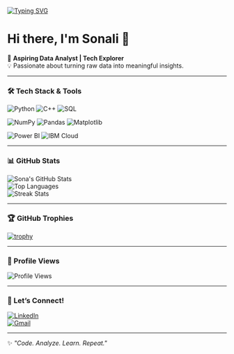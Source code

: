 <!-- <h1>Hi, I'm Sonali 👋</h1>
<p>🚀 <strong>A B.Tech 3rd-year student passionate about data analytics</strong></p>

<h2>👩‍💻 About Me:</h2>
<ul>
  <li> <strong>My journey into data started with curiosity and quickly turned into a passion.
  I’m learning to:
- Clean, analyze & visualize data
- Build dashboards 
- Communicate insights effectively

I believe learning by doing is the best way forward — and I’m doing just that!</strong></li>
</ul>

<h2>📫 Connect With Me:</h2>
<ul>
  <li>🔗 <strong>LinkedIn:</strong> <a href="http://linkedin.com/in/sonali-mahato-33b36828b">linkedin-profile</a></li>
  <li>🐦 <strong>Twitter/X:</strong> <a href="https://x.com/Sonali66281?t=QM-oZ2MGZjLCK35_lbYVoA&s=09">twitter-profile</a></li>
</ul>
 -->
<!-- Typing Animation -->
[![Typing SVG](https://readme-typing-svg.herokuapp.com/?lines=Aspiring+Data+Analyst;Tech+Explorer)](https://git.io/typing-svg)

# Hi there, I'm Sonali 👋  

🚀 **Aspiring Data Analyst | Tech Explorer**  
💡 Passionate about turning raw data into meaningful insights.  

---

### 🛠️ Tech Stack & Tools  
![Python](https://img.shields.io/badge/Python-3776AB?style=for-the-badge&logo=python&logoColor=white)
![C++](https://img.shields.io/badge/C++-00599C?style=for-the-badge&logo=cplusplus&logoColor=white)
![SQL](https://img.shields.io/badge/SQL-316192?style=for-the-badge&logo=postgresql&logoColor=white)

![NumPy](https://img.shields.io/badge/NumPy-013243?style=for-the-badge&logo=numpy&logoColor=white)
![Pandas](https://img.shields.io/badge/Pandas-150458?style=for-the-badge&logo=pandas&logoColor=white)
![Matplotlib](https://img.shields.io/badge/Matplotlib-ffffff?style=for-the-badge&logo=plotly&logoColor=blue)

![Power BI](https://img.shields.io/badge/Power%20BI-F2C811?style=for-the-badge&logo=powerbi&logoColor=black)
![IBM Cloud](https://img.shields.io/badge/IBM%20Cloud-1261FE?style=for-the-badge&logo=ibmcloud&logoColor=white)

---

### 📊 GitHub Stats  
![Sona's GitHub Stats](https://github-readme-stats.vercel.app/api?username=sonalimahato&show_icons=true&theme=tokyonight)  
![Top Languages](https://github-readme-stats.vercel.app/api/top-langs/?username=sonalimahato&layout=compact&theme=tokyonight)  
![Streak Stats](https://streak-stats.demolab.com/?user=sonalimahato&theme=tokyonight)  

---

### 🏆 GitHub Trophies  
[![trophy](https://github-profile-trophy.vercel.app/?username=sonalimahato&theme=tokyonight&margin-w=15&margin-h=15&column=7)](https://github.com/ryo-ma/github-profile-trophy)  

---

### 👀 Profile Views  
![Profile Views](https://komarev.com/ghpvc/?username=sonalimahato&color=blue)  

---

### 🤝 Let’s Connect!  
[![LinkedIn](https://img.shields.io/badge/LinkedIn-0077B5?style=for-the-badge&logo=linkedin&logoColor=white)](http://linkedin.com/in/sonali-mahato-33b36828b)  
[![Gmail](https://img.shields.io/badge/Email-D14836?style=for-the-badge&logo=gmail&logoColor=white)](mailto:sonalimahato.ds@gmail.com)  

---

✨ *"Code. Analyze. Learn. Repeat."*


